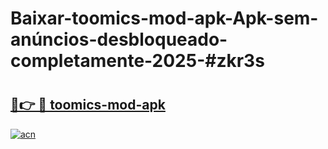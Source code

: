 # Baixar-toomics-mod-apk-Apk-sem-anúncios-desbloqueado-completamente-2025-#zkr3s

# <h2><a href="https://ainizakaria.my?title=toomics-mod-apk&ref=24M">🔗👉 🔴 toomics-mod-apk</a></h2>

[![acn](https://github.com/user-attachments/assets/0f9c940e-d8b0-45ae-aac7-cd30a18b3e1c)](https://ainizakaria.my?title=toomics-mod-apk&ref=24M)

